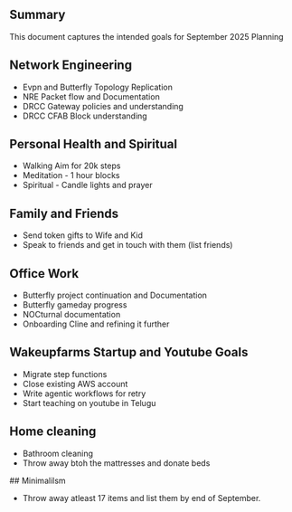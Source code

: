## Summary

This document captures the intended goals for September 2025 Planning

## Network Engineering

- Evpn and Butterfly Topology Replication
- NRE Packet flow and Documentation
- DRCC Gateway policies and understanding
- DRCC CFAB Block understanding

## Personal Health and Spiritual

- Walking Aim for 20k steps
- Meditation - 1 hour blocks
- Spiritual - Candle lights and prayer

## Family and Friends

- Send token gifts to Wife and Kid
- Speak to friends and get in touch with them (list friends)

## Office Work

- Butterfly project continuation and Documentation
- Butterfly gameday progress
- NOCturnal documentation
- Onboarding Cline and refining it further

## Wakeupfarms Startup and Youtube Goals

- Migrate step functions
- Close existing AWS account
- Write agentic workflows for retry
- Start teaching on youtube in Telugu

## Home cleaning

- Bathroom cleaning
- Throw away btoh the mattresses and donate beds

## Minimalilsm

- Throw away atleast 17 items and list them by end of September.
